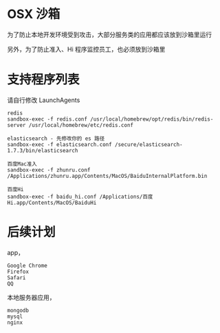 # OSX 沙箱

为了防止本地开发环境受到攻击，大部分服务类的应用都应该放到沙箱里运行

另外，为了防止准入、Hi 程序监控员工，也必须放到沙箱里

# 支持程序列表

请自行修改 LaunchAgents

```
redis
sandbox-exec -f redis.conf /usr/local/homebrew/opt/redis/bin/redis-server /usr/local/homebrew/etc/redis.conf

elasticsearch - 先修改你的 es 路径
sandbox-exec -f elasticsearch.conf /secure/elasticsearch-1.7.3/bin/elasticsearch

百度Mac准入
sandbox-exec -f zhunru.conf /Applications/zhunru.app/Contents/MacOS/BaiduInternalPlatform.bin

百度Hi
sandbox-exec -f baidu_hi.conf /Applications/百度Hi.app/Contents/MacOS/BaiduHi
```

# 后续计划

app，

```
Google Chrome
Firefox
Safari
QQ
```

本地服务器应用，

```
mongodb
mysql
nginx
```